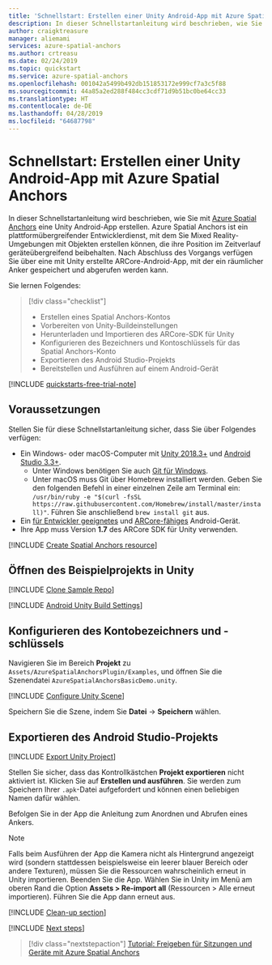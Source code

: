 ```yaml
---
title: 'Schnellstart: Erstellen einer Unity Android-App mit Azure Spatial Anchors | Microsoft-Dokumentation'
description: In dieser Schnellstartanleitung wird beschrieben, wie Sie eine Android-App mit Unity erstellen, indem Sie Spatial Anchors verwenden.
author: craigktreasure
manager: aliemami
services: azure-spatial-anchors
ms.author: crtreasu
ms.date: 02/24/2019
ms.topic: quickstart
ms.service: azure-spatial-anchors
ms.openlocfilehash: 001042a5499b492db151853172e999cf7a3c5f88
ms.sourcegitcommit: 44a85a2ed288f484cc3cdf71d9b51bc0be64cc33
ms.translationtype: HT
ms.contentlocale: de-DE
ms.lasthandoff: 04/28/2019
ms.locfileid: "64687798"
---
```

# <a name="quickstart-create-a-unity-android-app-with-azure-spatial-anchors"></a>Schnellstart: Erstellen einer Unity Android-App mit Azure Spatial Anchors

In dieser Schnellstartanleitung wird beschrieben, wie Sie mit [Azure Spatial Anchors](../overview.md) eine Unity Android-App erstellen. Azure Spatial Anchors ist ein plattformübergreifender Entwicklerdienst, mit dem Sie Mixed Reality-Umgebungen mit Objekten erstellen können, die ihre Position im Zeitverlauf geräteübergreifend beibehalten. Nach Abschluss des Vorgangs verfügen Sie über eine mit Unity erstellte ARCore-Android-App, mit der ein räumlicher Anker gespeichert und abgerufen werden kann.

Sie lernen Folgendes:

> [!div class="checklist"]
> * Erstellen eines Spatial Anchors-Kontos
> * Vorbereiten von Unity-Buildeinstellungen
> * Herunterladen und Importieren des ARCore-SDK für Unity
> * Konfigurieren des Bezeichners und Kontoschlüssels für das Spatial Anchors-Konto
> * Exportieren des Android Studio-Projekts
> * Bereitstellen und Ausführen auf einem Android-Gerät

[!INCLUDE [quickstarts-free-trial-note](../../../includes/quickstarts-free-trial-note.md)]

## <a name="prerequisites"></a>Voraussetzungen

Stellen Sie für diese Schnellstartanleitung sicher, dass Sie über Folgendes verfügen:

- Ein Windows- oder macOS-Computer mit <a href="https://unity3d.com/get-unity/download" target="_blank">Unity 2018.3+</a> und <a href="https://developer.android.com/studio/" target="_blank">Android Studio 3.3+</a>.
  - Unter Windows benötigen Sie auch <a href="https://git-scm.com/download/win" target="_blank">Git für Windows</a>.
  - Unter macOS muss Git über Homebrew installiert werden. Geben Sie den folgenden Befehl in einer einzelnen Zeile am Terminal ein: `/usr/bin/ruby -e "$(curl -fsSL https://raw.githubusercontent.com/Homebrew/install/master/install)"`. Führen Sie anschließend `brew install git` aus.
- Ein <a href="https://developer.android.com/studio/debug/dev-options" target="_blank">für Entwickler geeignetes</a> und <a href="https://developers.google.com/ar/discover/supported-devices" target="_blank">ARCore-fähiges</a> Android-Gerät.
- Ihre App muss Version **1.7** des ARCore SDK für Unity verwenden.

[!INCLUDE [Create Spatial Anchors resource](../../../includes/spatial-anchors-get-started-create-resource.md)]

## <a name="open-the-sample-project-in-unity"></a>Öffnen des Beispielprojekts in Unity

[!INCLUDE [Clone Sample Repo](../../../includes/spatial-anchors-clone-sample-repository.md)]

[!INCLUDE [Android Unity Build Settings](../../../includes/spatial-anchors-unity-android-build-settings.md)]

## <a name="configure-account-identifier-and-key"></a>Konfigurieren des Kontobezeichners und -schlüssels

Navigieren Sie im Bereich **Projekt** zu `Assets/AzureSpatialAnchorsPlugin/Examples`, und öffnen Sie die Szenendatei `AzureSpatialAnchorsBasicDemo.unity`.

[!INCLUDE [Configure Unity Scene](../../../includes/spatial-anchors-unity-configure-scene.md)]

Speichern Sie die Szene, indem Sie **Datei** -> **Speichern** wählen.

## <a name="export-the-android-studio-project"></a>Exportieren des Android Studio-Projekts

[!INCLUDE [Export Unity Project](../../../includes/spatial-anchors-unity-export-project-snip.md)]

Stellen Sie sicher, dass das Kontrollkästchen **Projekt exportieren** nicht aktiviert ist. Klicken Sie auf **Erstellen und ausführen**. Sie werden zum Speichern Ihrer `.apk`-Datei aufgefordert und können einen beliebigen Namen dafür wählen.

Befolgen Sie in der App die Anleitung zum Anordnen und Abrufen eines Ankers.

> [!NOTE]
> Falls beim Ausführen der App die Kamera nicht als Hintergrund angezeigt wird (sondern stattdessen beispielsweise ein leerer blauer Bereich oder andere Texturen), müssen Sie die Ressourcen wahrscheinlich erneut in Unity importieren. Beenden Sie die App. Wählen Sie in Unity im Menü am oberen Rand die Option **Assets > Re-import all** (Ressourcen > Alle erneut importieren). Führen Sie die App dann erneut aus.

[!INCLUDE [Clean-up section](../../../includes/clean-up-section-portal.md)]

[!INCLUDE [Next steps](../../../includes/spatial-anchors-quickstarts-nextsteps.md)]

> [!div class="nextstepaction"]
> [Tutorial: Freigeben für Sitzungen und Geräte mit Azure Spatial Anchors](../tutorials/tutorial-share-anchors-across-devices.md)
